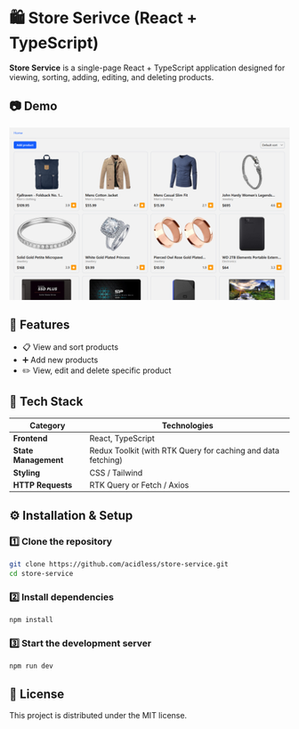 # 🛍️ Store Serivce (React + TypeScript)

**Store Service** is a single-page React + TypeScript application designed for viewing, sorting, adding, editing, and deleting products.

## 📷 Demo

![UI](./assets/screenshot.png)

## 🚀 Features

- 📋 View and sort products
- ➕ Add new products
- ✏️ View, edit and delete specific product

## 🧠 Tech Stack

| Category | Technologies |
|-----------|---------------|
| **Frontend** | React, TypeScript |
| **State Management** | Redux Toolkit (with RTK Query for caching and data fetching) |
| **Styling** | CSS / Tailwind |
| **HTTP Requests** | RTK Query or Fetch / Axios |

## ⚙️ Installation & Setup

### 1️⃣ Clone the repository
```bash
git clone https://github.com/acidless/store-service.git
cd store-service
```

### 2️⃣ Install dependencies
```bash
npm install
```

### 3️⃣ Start the development server
```bash
npm run dev
```

## 📝 License

This project is distributed under the MIT license.
